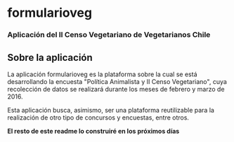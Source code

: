 # formularioveg
### Aplicación del II Censo Vegetariano de Vegetarianos Chile

## Sobre la aplicación

La aplicación formularioveg es la plataforma sobre la cual se está desarrollando la encuesta "Política Animalista y II Censo Vegetariano", cuya recolección de datos se realizará durante los meses de febrero y marzo de 2016.

Esta aplicación busca, asimismo, ser una plataforma reutilizable para la realización de otro tipo de concursos y encuestas, entre otros.

**El resto de este readme lo construiré en los próximos días**